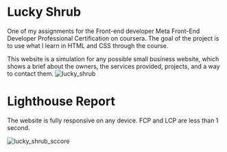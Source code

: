 # Lucky Shrub

One of my assignments for the Front-end developer Meta Front-End Developer Professional Certification on coursera. The goal of the project is to use what I learn in HTML and CSS through the course.

This website is a simulation for any possible small business website, which shows a brief about the owners, the services provided, projects, and a way to contact them.
![lucky_shrub](https://user-images.githubusercontent.com/122162390/217041953-a4398304-1925-4afd-8316-8a0b0d4247e9.jpg)

# Lighthouse Report
The website is fully responsive on any device. FCP and LCP are less than 1 second.

![lucky_shrub_sccore](https://user-images.githubusercontent.com/122162390/217041931-80c54c13-729e-43f0-a15f-23e3a1f8ff75.jpg)
